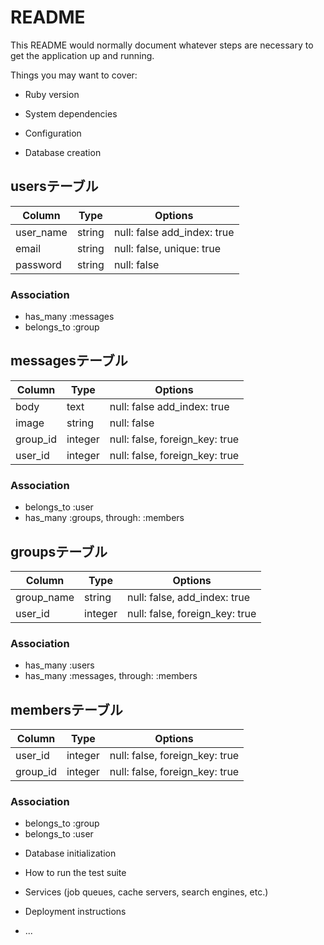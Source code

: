 # README

This README would normally document whatever steps are necessary to get the
application up and running.

Things you may want to cover:

* Ruby version

* System dependencies

* Configuration

* Database creation

## usersテーブル

|Column|Type|Options|
|------|----|-------|
|user_name|string|null: false add_index: true|
|email|string|null: false, unique: true|
|password|string|null: false|

### Association
- has_many :messages
- belongs_to :group

## messagesテーブル

|Column|Type|Options|
|------|----|-------|
|body|text|null: false add_index: true|
|image|string|null: false|
|group_id|integer|null: false, foreign_key: true|
|user_id|integer|null: false, foreign_key: true|

### Association
- belongs_to :user
- has_many :groups, through: :members

## groupsテーブル

|Column|Type|Options|
|------|----|-------|
|group_name|string|null: false, add_index: true|
|user_id|integer|null: false, foreign_key: true|

### Association
- has_many :users
- has_many :messages, through: :members

## membersテーブル

|Column|Type|Options|
|------|----|-------|
|user_id|integer|null: false, foreign_key: true|
|group_id|integer|null: false, foreign_key: true|

### Association
- belongs_to :group
- belongs_to :user

* Database initialization

* How to run the test suite

* Services (job queues, cache servers, search engines, etc.)

* Deployment instructions

* ...
